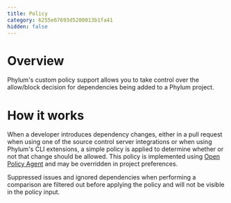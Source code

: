 ```yaml
---
title: Policy
category: 6255e67693d5200013b1fa41
hidden: false
---
```


# Overview
Phylum's custom policy support allows you to take control over the allow/block decision for dependencies being added to a Phylum project.

# How it works

When a developer introduces dependency changes, either in a pull request when using one of the source control server integrations or when using Phylum's CLI extensions, a simple policy is applied to determine whether or not that change should be allowed. This policy is implemented using [Open Policy Agent] and may be overridden in project preferences.

Suppressed issues and ignored dependencies when performing a comparison are filtered out before applying the policy and will not be visible in the policy input.

[Open Policy Agent]: https://www.openpolicyagent.org/
